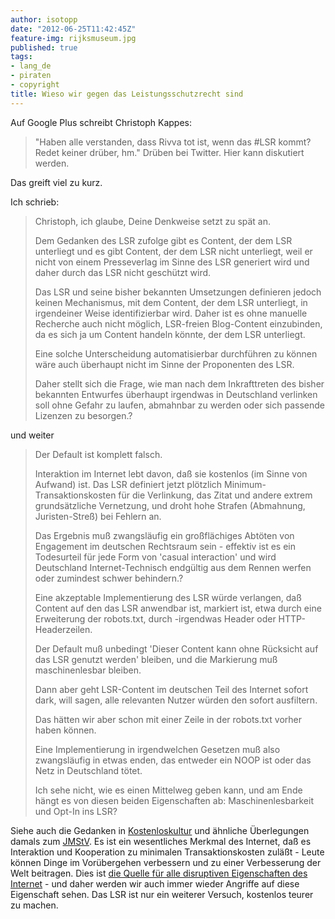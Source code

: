 ```yaml
---
author: isotopp
date: "2012-06-25T11:42:45Z"
feature-img: rijksmuseum.jpg
published: true
tags:
- lang_de
- piraten
- copyright
title: Wieso wir gegen das Leistungsschutzrecht sind
---
```

Auf Google Plus schreibt Christoph Kappes:

> "Haben alle verstanden, dass Rivva tot ist, wenn das #LSR kommt?  Redet
> keiner drüber, hm." Drüben bei Twitter. Hier kann diskutiert werden.

Das greift viel zu kurz.

Ich schrieb:

> Christoph, ich glaube, Deine Denkweise setzt zu spät an.
>
> Dem Gedanken des LSR zufolge gibt es Content, der dem LSR unterliegt und es
> gibt Content, der dem LSR nicht unterliegt, weil er nicht von einem
> Presseverlag im Sinne des LSR generiert wird und daher durch das LSR nicht
> geschützt wird.
>
> Das LSR und seine bisher bekannten Umsetzungen definieren jedoch keinen
> Mechanismus, mit dem Content, der dem LSR unterliegt, in irgendeiner Weise
> identifizierbar wird.  Daher ist es ohne manuelle Recherche auch nicht
> möglich, LSR-freien Blog-Content einzubinden, da es sich ja um Content
> handeln könnte, der dem LSR unterliegt.
>
> Eine solche Unterscheidung automatisierbar durchführen zu können wäre auch
> überhaupt nicht im Sinne der Proponenten des LSR.
>
> Daher stellt sich die Frage, wie man nach dem Inkrafttreten des bisher
> bekannten Entwurfes überhaupt irgendwas in Deutschland verlinken soll ohne
> Gefahr zu laufen, abmahnbar zu werden oder sich passende Lizenzen zu
> besorgen.?

und weiter

> Der Default ist komplett falsch.
>
> Interaktion im Internet lebt davon, daß sie kostenlos (im Sinne von Aufwand)
> ist.  Das LSR  definiert jetzt plötzlich Minimum-Transaktionskosten für die
> Verlinkung, das Zitat und andere extrem grundsätzliche Vernetzung, und droht
> hohe Strafen (Abmahnung, Juristen-Streß) bei Fehlern an.
>
> Das Ergebnis muß zwangsläufig ein großflächiges Abtöten von Engagement im
> deutschen Rechtsraum sein - effektiv ist es ein Todesurteil für jede Form
> von 'casual interaction' und wird Deutschland Internet-Technisch endgültig
> aus dem Rennen werfen oder zumindest schwer behindern.?
>
> Eine akzeptable Implementierung des LSR  würde verlangen, daß Content auf
> den das LSR anwendbar ist, markiert ist, etwa durch eine Erweiterung der
> robots.txt, durch <meta>-irgendwas Header oder HTTP-Headerzeilen.
>
> Der Default muß unbedingt 'Dieser Content kann ohne Rücksicht auf das LSR
> genutzt werden' bleiben, und die Markierung muß maschinenlesbar bleiben.
>
> Dann aber geht LSR-Content im deutschen Teil des Internet sofort dark, will
> sagen, alle relevanten Nutzer würden den sofort ausfiltern.
>
> Das hätten wir aber schon mit einer Zeile in der robots.txt vorher haben
> können.
>
> Eine Implementierung in irgendwelchen Gesetzen muß also zwangsläufig in
> etwas enden, das entweder ein NOOP ist oder das Netz in Deutschland tötet.
>
> Ich sehe nicht, wie es einen Mittelweg geben kann, und am Ende hängt es von
> diesen beiden Eigenschaften ab: Maschinenlesbarkeit und Opt-In ins
> LSR?

Siehe auch die Gedanken in
[Kostenloskultur](../2010-06-30-kostenloskultur)
und ähnliche Überlegungen damals zum
[JMStV](../2010-01-26-ab-18).  Es ist
ein wesentliches Merkmal des Internet, daß es Interaktion und Kooperation zu
minimalen Transaktionskosten zuläßt - Leute können Dinge im Vorübergehen
verbessern und zu einer Verbesserung der Welt beitragen.  Dies ist
[die Quelle für alle disruptiven Eigenschaften des Internet](../2009-07-01-dir-fehlen-die-worte-oder-die-position-der-piratenpartei-zum-urheberrecht-in-einer-flatrategesellschaft) -
und daher werden wir auch immer wieder Angriffe auf diese Eigenschaft sehen.
Das LSR ist nur ein weiterer Versuch, kostenlos teurer zu machen.
